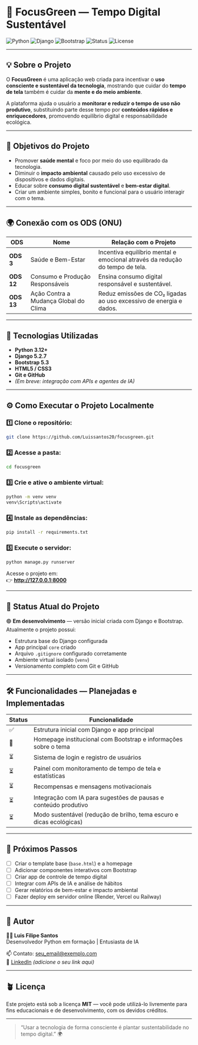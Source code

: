 # 🌿 FocusGreen — Tempo Digital Sustentável

![Python](https://img.shields.io/badge/Python-3.12+-blue.svg)
![Django](https://img.shields.io/badge/Django-5.2.7-green.svg)
![Bootstrap](https://img.shields.io/badge/Bootstrap-5.3-purple.svg)
![Status](https://img.shields.io/badge/status-em%20desenvolvimento-yellow.svg)
![License](https://img.shields.io/badge/license-MIT-lightgrey.svg)

---

## 💡 Sobre o Projeto

O **FocusGreen** é uma aplicação web criada para incentivar o **uso consciente e sustentável da tecnologia**, mostrando que cuidar do **tempo de tela** também é cuidar da **mente e do meio ambiente**.

A plataforma ajuda o usuário a **monitorar e reduzir o tempo de uso não produtivo**, substituindo parte desse tempo por **conteúdos rápidos e enriquecedores**, promovendo equilíbrio digital e responsabilidade ecológica.

---

## 🎯 Objetivos do Projeto

- Promover **saúde mental** e foco por meio do uso equilibrado da tecnologia.  
- Diminuir o **impacto ambiental** causado pelo uso excessivo de dispositivos e dados digitais.  
- Educar sobre **consumo digital sustentável** e **bem-estar digital**.  
- Criar um ambiente simples, bonito e funcional para o usuário interagir com o tema.

---

## 🌍 Conexão com os ODS (ONU)

| ODS | Nome | Relação com o Projeto |
|-----|------|------------------------|
| **ODS 3** | Saúde e Bem-Estar | Incentiva equilíbrio mental e emocional através da redução do tempo de tela. |
| **ODS 12** | Consumo e Produção Responsáveis | Ensina consumo digital responsável e sustentável. |
| **ODS 13** | Ação Contra a Mudança Global do Clima | Reduz emissões de CO₂ ligadas ao uso excessivo de energia e dados. |

---

## 🧩 Tecnologias Utilizadas

- **Python 3.12+**
- **Django 5.2.7**
- **Bootstrap 5.3**
- **HTML5 / CSS3**
- **Git e GitHub**
- *(Em breve: integração com APIs e agentes de IA)*

---

## ⚙️ Como Executar o Projeto Localmente

### 1️⃣ Clone o repositório:
```bash
git clone https://github.com/Luissantos20/focusgreen.git
```

### 2️⃣ Acesse a pasta:
```bash
cd focusgreen
```

### 3️⃣ Crie e ative o ambiente virtual:
```bash
python -m venv venv
venv\Scripts\activate
```

### 4️⃣ Instale as dependências:
```bash
pip install -r requirements.txt
```

### 5️⃣ Execute o servidor:
```bash
python manage.py runserver
```

Acesse o projeto em:  
👉 **http://127.0.0.1:8000**

---

## 🚧 Status Atual do Projeto

🟢 **Em desenvolvimento** — versão inicial criada com Django e Bootstrap.  
Atualmente o projeto possui:

- Estrutura base do Django configurada  
- App principal `core` criado  
- Arquivo `.gitignore` configurado corretamente  
- Ambiente virtual isolado (`venv`)  
- Versionamento completo com Git e GitHub  

---

## 🛠️ Funcionalidades — Planejadas e Implementadas

| Status | Funcionalidade |
|---------|----------------|
| ✅ | Estrutura inicial com Django e app principal |
| 🧩 | Homepage institucional com Bootstrap e informações sobre o tema |
| ⏳ | Sistema de login e registro de usuários |
| ⏳ | Painel com monitoramento de tempo de tela e estatísticas |
| ⏳ | Recompensas e mensagens motivacionais |
| ⏳ | Integração com IA para sugestões de pausas e conteúdo produtivo |
| ⏳ | Modo sustentável (redução de brilho, tema escuro e dicas ecológicas) |

---

## 🔮 Próximos Passos

- [ ] Criar o template base (`base.html`) e a homepage  
- [ ] Adicionar componentes interativos com Bootstrap  
- [ ] Criar app de controle de tempo digital  
- [ ] Integrar com APIs de IA e análise de hábitos  
- [ ] Gerar relatórios de bem-estar e impacto ambiental  
- [ ] Fazer deploy em servidor online (Render, Vercel ou Railway)

---

## 🧠 Autor

**👨‍💻 Luis Filipe Santos**  
Desenvolvedor Python em formação | Entusiasta de IA   

📫 Contato: [seu_email@exemplo.com](mailto:seu_email@exemplo.com)  
🔗 [LinkedIn](https://www.linkedin.com) *(adicione o seu link aqui)*  

---

## 🪴 Licença

Este projeto está sob a licença **MIT** — você pode utilizá-lo livremente para fins educacionais e de desenvolvimento, com os devidos créditos.  

---



> “Usar a tecnologia de forma consciente é plantar sustentabilidade no tempo digital.” 🌍
